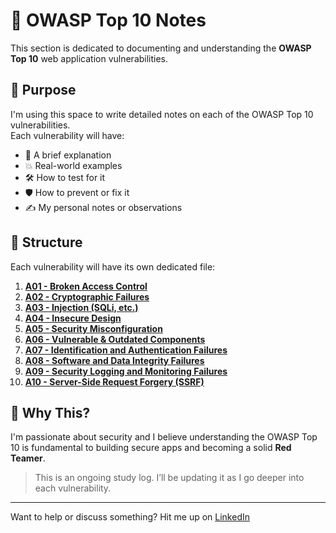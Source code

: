 # 🔐 OWASP Top 10 Notes

This section is dedicated to documenting and understanding the **OWASP Top 10** web application vulnerabilities.

## 📌 Purpose

I'm using this space to write detailed notes on each of the OWASP Top 10 vulnerabilities.  
Each vulnerability will have:

- 🧠 A brief explanation  
- 💥 Real-world examples  
- 🛠️ How to test for it  
- 🛡️ How to prevent or fix it  
- ✍️ My personal notes or observations

## 🧱 Structure

Each vulnerability will have its own dedicated file:

1. **[A01 - Broken Access Control](./A01_Broken_Access_Control.md)**
2. **[A02 - Cryptographic Failures](./A02_Cryptographic_Failures.md)**
3. **[A03 - Injection (SQLi, etc.)](./A03_Injection.md)**
4. **[A04 - Insecure Design](./A04_Insecure_Design.md)**
5. **[A05 - Security Misconfiguration](./A05_Security_Misconfiguration.md)**
6. **[A06 - Vulnerable & Outdated Components](./A06_Outdated_Components.md)**
7. **[A07 - Identification and Authentication Failures](./A07_Auth_Failures.md)**
8. **[A08 - Software and Data Integrity Failures](./A08_Integrity_Failures.md)**
9. **[A09 - Security Logging and Monitoring Failures](./A09_Logging_Monitoring.md)**
10. **[A10 - Server-Side Request Forgery (SSRF)](./A10_SSRF.md)**

## 🧠 Why This?

I'm passionate about security and I believe understanding the OWASP Top 10 is fundamental to building secure apps and becoming a solid **Red Teamer**.

> This is an ongoing study log. I’ll be updating it as I go deeper into each vulnerability.

---

Want to help or discuss something? Hit me up on [LinkedIn](https://www.linkedin.com/in/0xmuka/)
